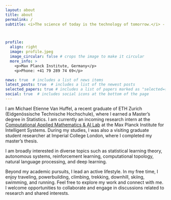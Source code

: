 ```yaml
---
layout: about
title: about
permalink: /
subtitle: <i>The science of today is the technology of tomorrow.</i> - Edward Teller



profile:
  align: right
  image: profile.jpeg
  image_circular: false # crops the image to make it circular
  more_info: >
    <p>Max Planck Institute, Germany</p>
    <p>Phone: +41 79 289 74 69</p>

news: true  # includes a list of news items
latest_posts: true  # includes a list of the newest posts
selected_papers: true # includes a list of papers marked as "selected={true}"
social: true  # includes social icons at the bottom of the page
---
```


I am Michael Etienne Van Huffel, a recent graduate of ETH Zurich (Eidgenössische Technische Hochschule), where I earned a Master’s degree in Statistics. I am currently an incoming research intern at the [Computational Applied Mathematics & AI Lab](https://camail.org) at the Max Planck Institute for Intelligent Systems. During my studies, I was also a visiting graduate student researcher at Imperial College London, where I completed my master’s thesis.

I am broadly interested in diverse topics such as statistical learning theory, autonomous systems, reinforcement learning, computational topology, natural language processing, and deep learning.

Beyond my academic pursuits, I lead an active lifestyle. In my free time, I enjoy traveling, powerbuilding, climbing, trekking, downhill, skiing, swimming, and running. Feel free to explore my work and connect with me. I welcome opportunities to collaborate and engage in discussions related to research and shared interests.